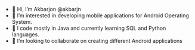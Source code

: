 - 👋 Hi, I’m Akbarjon @akbarjn
- 👀 I’m interested in developing mobile applications for Android Operating System.
- 🌱 I code mostly in Java and currently learning SQL and Python languages.
- 💞️ I’m looking to collaborate on creating different Android applications
